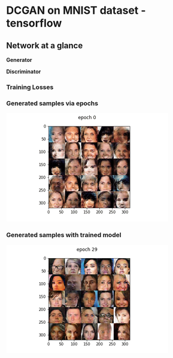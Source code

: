 # DCGAN on MNIST dataset - tensorflow

## Network at a glance
**Generator**


**Discriminator**


### Training Losses


### Generated samples via epochs

![by-epochs-gif](./assets/DCGAN-celebA-by-epochs.gif)

### Generated samples with trained model

![trained-generation](./assets/DCGAN-celebA-epoch-29.png)
